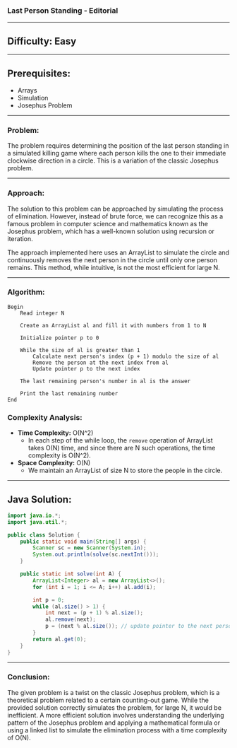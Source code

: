### **Last Person Standing - Editorial**

---

## **Difficulty: Easy**

---

## **Prerequisites:**
- Arrays
- Simulation
- Josephus Problem

---

### **Problem:**
The problem requires determining the position of the last person standing in a simulated killing game where each person kills the one to their immediate clockwise direction in a circle. This is a variation of the classic Josephus problem.

---

### **Approach:**
The solution to this problem can be approached by simulating the process of elimination. However, instead of brute force, we can recognize this as a famous problem in computer science and mathematics known as the Josephus problem, which has a well-known solution using recursion or iteration.

The approach implemented here uses an ArrayList to simulate the circle and continuously removes the next person in the circle until only one person remains. This method, while intuitive, is not the most efficient for large N.

---

### **Algorithm:**
```plaintext
Begin
    Read integer N

    Create an ArrayList al and fill it with numbers from 1 to N

    Initialize pointer p to 0

    While the size of al is greater than 1
        Calculate next person's index (p + 1) modulo the size of al
        Remove the person at the next index from al
        Update pointer p to the next index

    The last remaining person's number in al is the answer

    Print the last remaining number
End
```

### **Complexity Analysis:**
- **Time Complexity:** O(N^2)
  - In each step of the while loop, the `remove` operation of ArrayList takes O(N) time, and since there are N such operations, the time complexity is O(N^2).
- **Space Complexity:** O(N)
  - We maintain an ArrayList of size N to store the people in the circle.

---

## **Java Solution:**
```java
import java.io.*;
import java.util.*;

public class Solution {
    public static void main(String[] args) {
        Scanner sc = new Scanner(System.in);
        System.out.println(solve(sc.nextInt()));
    }

    public static int solve(int A) {
        ArrayList<Integer> al = new ArrayList<>();
        for (int i = 1; i <= A; i++) al.add(i);

        int p = 0;
        while (al.size() > 1) {
            int next = (p + 1) % al.size();
            al.remove(next);
            p = (next % al.size()); // update pointer to the next person's index after removal
        }
        return al.get(0);
    }
}
```

---

### **Conclusion:**
The given problem is a twist on the classic Josephus problem, which is a theoretical problem related to a certain counting-out game. While the provided solution correctly simulates the problem, for large N, it would be inefficient. A more efficient solution involves understanding the underlying pattern of the Josephus problem and applying a mathematical formula or using a linked list to simulate the elimination process with a time complexity of O(N).